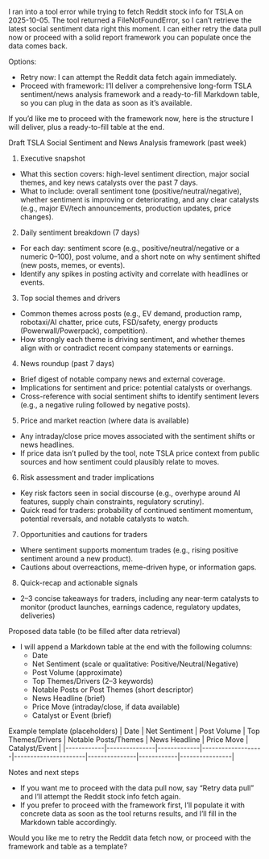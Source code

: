 I ran into a tool error while trying to fetch Reddit stock info for TSLA on 2025-10-05. The tool returned a FileNotFoundError, so I can’t retrieve the latest social sentiment data right this moment. I can either retry the data pull now or proceed with a solid report framework you can populate once the data comes back.

Options:
- Retry now: I can attempt the Reddit data fetch again immediately.
- Proceed with framework: I’ll deliver a comprehensive long-form TSLA sentiment/news analysis framework and a ready-to-fill Markdown table, so you can plug in the data as soon as it’s available.

If you’d like me to proceed with the framework now, here is the structure I will deliver, plus a ready-to-fill table at the end.

Draft TSLA Social Sentiment and News Analysis framework (past week)
1) Executive snapshot
- What this section covers: high-level sentiment direction, major social themes, and key news catalysts over the past 7 days.
- What to include: overall sentiment tone (positive/neutral/negative), whether sentiment is improving or deteriorating, and any clear catalysts (e.g., major EV/tech announcements, production updates, price changes).

2) Daily sentiment breakdown (7 days)
- For each day: sentiment score (e.g., positive/neutral/negative or a numeric 0–100), post volume, and a short note on why sentiment shifted (new posts, memes, or events).
- Identify any spikes in posting activity and correlate with headlines or events.

3) Top social themes and drivers
- Common themes across posts (e.g., EV demand, production ramp, robotaxi/AI chatter, price cuts, FSD/safety, energy products (Powerwall/Powerpack), competition).
- How strongly each theme is driving sentiment, and whether themes align with or contradict recent company statements or earnings.

4) News roundup (past 7 days)
- Brief digest of notable company news and external coverage.
- Implications for sentiment and price: potential catalysts or overhangs.
- Cross-reference with social sentiment shifts to identify sentiment levers (e.g., a negative ruling followed by negative posts).

5) Price and market reaction (where data is available)
- Any intraday/close price moves associated with the sentiment shifts or news headlines.
- If price data isn’t pulled by the tool, note TSLA price context from public sources and how sentiment could plausibly relate to moves.

6) Risk assessment and trader implications
- Key risk factors seen in social discourse (e.g., overhype around AI features, supply chain constraints, regulatory scrutiny).
- Quick read for traders: probability of continued sentiment momentum, potential reversals, and notable catalysts to watch.

7) Opportunities and cautions for traders
- Where sentiment supports momentum trades (e.g., rising positive sentiment around a new product).
- Cautions about overreactions, meme-driven hype, or information gaps.

8) Quick-recap and actionable signals
- 2–3 concise takeaways for traders, including any near-term catalysts to monitor (product launches, earnings cadence, regulatory updates, deliveries)

Proposed data table (to be filled after data retrieval)
- I will append a Markdown table at the end with the following columns:
  - Date
  - Net Sentiment (scale or qualitative: Positive/Neutral/Negative)
  - Post Volume (approximate)
  - Top Themes/Drivers (2–3 keywords)
  - Notable Posts or Post Themes (short descriptor)
  - News Headline (brief)
  - Price Move (intraday/close, if data available)
  - Catalyst or Event (brief)

Example template (placeholders)
| Date       | Net Sentiment | Post Volume | Top Themes/Drivers | Notable Posts/Themes | News Headline | Price Move | Catalyst/Event |
|------------|---------------|-------------|-------------------|----------------------|---------------|------------|----------------|

Notes and next steps
- If you want me to proceed with the data pull now, say “Retry data pull” and I’ll attempt the Reddit stock info fetch again.
- If you prefer to proceed with the framework first, I’ll populate it with concrete data as soon as the tool returns results, and I’ll fill in the Markdown table accordingly.

Would you like me to retry the Reddit data fetch now, or proceed with the framework and table as a template?